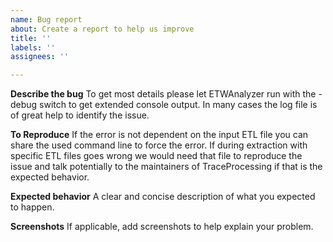 ```yaml
---
name: Bug report
about: Create a report to help us improve
title: ''
labels: ''
assignees: ''

---
```


**Describe the bug**
To get most details please let ETWAnalyzer run with the -debug switch to get extended console output.
In many cases the log file is of great help to identify the issue. 

**To Reproduce**
If the error is not dependent on the input ETL file you can share the used command line 
to force the error.
If during extraction with specific ETL files goes wrong we would need that file to reproduce the issue and talk potentially to the maintainers of TraceProcessing if that is the expected behavior.

**Expected behavior**
A clear and concise description of what you expected to happen.

**Screenshots**
If applicable, add screenshots to help explain your problem.
